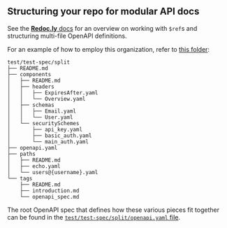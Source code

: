 ## Structuring your repo for modular API docs

See the [**Redoc.ly** docs](https://redoc.ly/docs/resources/multi-file-definitions/) for an overview on working with `$ref`s and structuring multi-file OpenAPI definitions.

For an example of how to employ this organization, refer to [this folder](../test-spec/split):

```
test/test-spec/split
├── README.md
├── components
│   ├── README.md
│   ├── headers
│   │   ├── ExpiresAfter.yaml
│   │   └── Overview.yaml
│   ├── schemas
│   │   ├── Email.yaml
│   │   └── User.yaml
│   └── securitySchemes
│       ├── api_key.yaml
│       ├── basic_auth.yaml
│       └── main_auth.yaml
├── openapi.yaml
├── paths
│   ├── README.md
│   ├── echo.yaml
│   └── users@{username}.yaml
└── tags
    ├── README.md
    ├── introduction.md
    └── openapi_spec.md
```

The root OpenAPI spec that defines how these various pieces fit together can be found in the [`test/test-spec/split/openapi.yaml` file](../../test/test-spec/split/openapi.yaml). 
